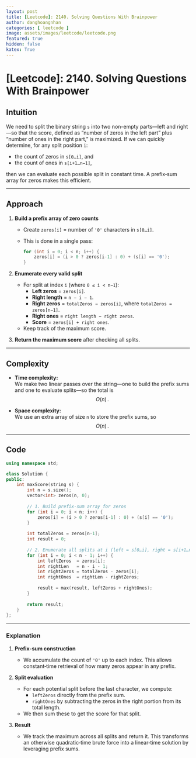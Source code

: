 ```yaml
---
layout: post
title: [Leetcode]: 2140. Solving Questions With Brainpower
author: danghoangnhan
categories: [ leetcode ]
image: assets/images/leetcode/leetcode.png
featured: true
hidden: false
katex: True
---
```

# [Leetcode]: 2140. Solving Questions With Brainpower

## Intuition

We need to split the binary string `s` into two non-empty parts—left and right—so that the score, defined as “number of zeros in the left part” plus “number of ones in the right part,” is maximized. If we can quickly determine, for any split position `i`:

- the count of zeros in `s[0…i]`, and
- the count of ones in `s[i+1…n−1]`,

then we can evaluate each possible split in constant time. A prefix‐sum array for zeros makes this efficient.

---

## Approach

1. **Build a prefix array of zero counts**  
   - Create `zeros[i]` = number of `'0'` characters in `s[0…i]`.  
   - This is done in a single pass:  

     ```cpp
     for (int i = 0; i < n; i++) {
         zeros[i] = (i > 0 ? zeros[i-1] : 0) + (s[i] == '0');
     }
     ```

2. **Enumerate every valid split**  
   - For split at index `i` (where `0 ≤ i < n−1`):  
     - **Left zeros** = `zeros[i]`.  
     - **Right length** = `n − i − 1`.  
     - **Right zeros** = `totalZeros − zeros[i]`, where `totalZeros = zeros[n−1]`.  
     - **Right ones** = `right length − right zeros`.  
     - **Score** = `zeros[i] + right ones`.  
   - Keep track of the maximum score.

3. **Return the maximum score** after checking all splits.

---

## Complexity

- **Time complexity:**  
  We make two linear passes over the string—one to build the prefix sums and one to evaluate splits—so the total is  
  $$O(n)\,.$$

- **Space complexity:**  
  We use an extra array of size `n` to store the prefix sums, so  
  $$O(n)\,.$$

---

## Code

```cpp
using namespace std;

class Solution {
public:
    int maxScore(string s) {
        int n = s.size();
        vector<int> zeros(n, 0);
        
        // 1. Build prefix-sum array for zeros
        for (int i = 0; i < n; i++) {
            zeros[i] = (i > 0 ? zeros[i-1] : 0) + (s[i] == '0');
        }
        
        int totalZeros = zeros[n-1];
        int result = 0;
        
        // 2. Enumerate all splits at i (left = s[0…i], right = s[i+1…n-1])
        for (int i = 0; i < n - 1; i++) {
            int leftZeros  = zeros[i];
            int rightLen   = n - i - 1;
            int rightZeros = totalZeros - zeros[i];
            int rightOnes  = rightLen - rightZeros;
            
            result = max(result, leftZeros + rightOnes);
        }
        
        return result;
    }
};
```

---

### Explanation

1. **Prefix-sum construction**  
   - We accumulate the count of `'0'` up to each index. This allows constant‑time retrieval of how many zeros appear in any prefix.

2. **Split evaluation**  
   - For each potential split before the last character, we compute:
     - `leftZeros` directly from the prefix sum.
     - `rightOnes` by subtracting the zeros in the right portion from its total length.
   - We then sum these to get the score for that split.

3. **Result**  
   - We track the maximum across all splits and return it. This transforms an otherwise quadratic‑time brute force into a linear‑time solution by leveraging prefix sums.
